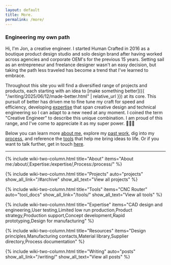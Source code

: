 ```yaml
---
layout: default
title: More.
permalink: /more/
---
```


### Engineering my own path

Hi, I'm Jon, a creative engineer. I started Human Crafted in 2016 as a boutique product design studio and solo design brand after having worked across agencies and corporate OEM's for the previous 15 years. Setting sail as an entrepreneur and freelance designer wasn't an easy decision, but taking the path less traveled has become a trend that I've learned to embrace.

Throughout this site you will find a diversified range of projects and products, each starting with an idea to [make something better]({{ "/writing/2025/06/12/made-better.html" | relative_url }}) at its core. This pursuit of better has driven me to fine tune my craft for speed and efficiency, developing [expertise](_docs/expertise.md) that span creative design and technical engineering so I can adapt to a new need at any moment. I coined the term "Creative Engineer" to describe this unique combination. I am proud of this range, and I've come to appreciate it as my super power. 🦸🏻‍♂️ 

Below you can learn more [about me](_docs/about-me.md), explore my [past work](/#archive), dig into my [process](_docs/process.md), and reference the [tools](_docs/tools.md) that help me bring ideas to life.  Or if you want to talk further, get in touch [here](lab.md).

---

{% include wiki-two-column.html title="About" items="About me:/about/,Expertise:/expertise/,Process:/process/" %}

{% include wiki-two-column.html title="Projects" auto="projects" show_all_link="/#archive" show_all_text="View all projects" %}

{% include wiki-two-column.html title="Tools" items="CNC Router" auto="tool_docs" show_all_link="/tools/" show_all_text="View all tools" %}

{% include wiki-two-column.html title="Expertise" items="CAD design and engineering,User testing,Limited low run production,Product strategy,Production support,Concept development,Rapid prototyping,Design for manufacturing" %}

{% include wiki-two-column.html title="Resources" items="Design principles,Manufacturing contacts,Material library,Supplier directory,Process documentation" %}

{% include wiki-two-column.html title="Writing" auto="posts" show_all_link="/writing/" show_all_text="View all posts" %}
